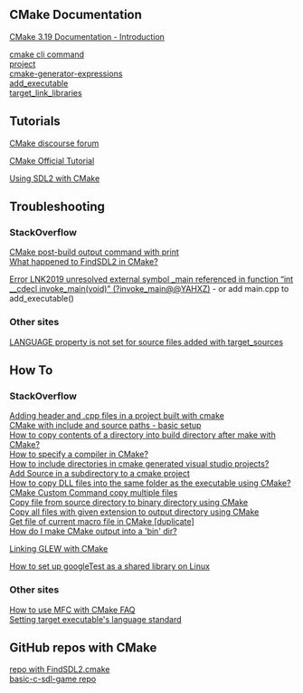 ## CMake Documentation  

[CMake 3.19 Documentation - Introduction](https://cmake.org/cmake/help/v3.19/)  

[cmake cli command](https://cmake.org/cmake/help/latest/manual/cmake.1.html#manual:cmake(1))  
[project](https://cmake.org/cmake/help/latest/command/project.html)  
[cmake-generator-expressions](https://cmake.org/cmake/help/v3.0/manual/cmake-generator-expressions.7.html)  
[add_executable](https://cmake.org/cmake/help/v3.8/command/add_executable.html)  
[target_link_libraries](https://cmake.org/cmake/help/latest/command/target_link_libraries.html)  

## Tutorials  

[CMake discourse forum](https://discourse.cmake.org/)  

[CMake Official Tutorial](https://cmake.org/cmake/help/latest/guide/tutorial/index.html)  

[Using SDL2 with CMake](https://trenki2.github.io/blog/2017/06/02/using-sdl2-with-cmake/)  

## Troubleshooting  

### StackOverflow  

[CMake post-build output command with print](https://stackoverflow.com/questions/33825571/cmake-post-build-output-command-with-print)  
[What happened to FindSDL2 in CMake?](https://stackoverflow.com/questions/54005991/what-happened-to-findsdl2-in-cmake)  

[Error LNK2019 unresolved external symbol _main referenced in function “int __cdecl invoke_main(void)” (?invoke_main@@YAHXZ)](https://stackoverflow.com/questions/33400777/error-lnk2019-unresolved-external-symbol-main-referenced-in-function-int-cde) - or add main.cpp to add_executable()  

### Other sites  

[LANGUAGE property is not set for source files added with target_sources](https://gitlab.kitware.com/cmake/cmake/-/issues/19504)  

## How To  

### StackOverflow  

[Adding header and .cpp files in a project built with cmake](https://stackoverflow.com/questions/29986353/adding-header-and-cpp-files-in-a-project-built-with-cmake)  
[CMake with include and source paths - basic setup](https://stackoverflow.com/questions/8304190/cmake-with-include-and-source-paths-basic-setup)  
[How to copy contents of a directory into build directory after make with CMake?](https://stackoverflow.com/questions/13429656/how-to-copy-contents-of-a-directory-into-build-directory-after-make-with-cmake)  
[How to specify a compiler in CMake?](https://stackoverflow.com/questions/45933732/how-to-specify-a-compiler-in-cmake)  
[How to include directories in cmake generated visual studio projects?](https://stackoverflow.com/questions/1447423/how-to-include-directories-in-cmake-generated-visual-studio-projects)  
[Add Source in a subdirectory to a cmake project](https://stackoverflow.com/questions/8934295/add-source-in-a-subdirectory-to-a-cmake-project)  
[How to copy DLL files into the same folder as the executable using CMake?](https://stackoverflow.com/questions/10671916/how-to-copy-dll-files-into-the-same-folder-as-the-executable-using-cmake)  
[CMake Custom Command copy multiple files](https://stackoverflow.com/questions/14368919/cmake-custom-command-copy-multiple-files)  
[Copy file from source directory to binary directory using CMake](https://stackoverflow.com/questions/34799916/copy-file-from-source-directory-to-binary-directory-using-cmake)  
[Copy all files with given extension to output directory using CMake](https://stackoverflow.com/questions/24311402/copy-all-files-with-given-extension-to-output-directory-using-cmake)  
[Get file of current macro file in CMake [duplicate]](https://stackoverflow.com/questions/50860172/get-file-of-current-macro-file-in-cmake)  
[How do I make CMake output into a 'bin' dir?](https://stackoverflow.com/questions/6594796/how-do-i-make-cmake-output-into-a-bin-dir)  

[Linking GLEW with CMake](https://stackoverflow.com/questions/27472813/linking-glew-with-cmake)  

[How to set up googleTest as a shared library on Linux](https://stackoverflow.com/questions/13513905/how-to-set-up-googletest-as-a-shared-library-on-linux)  

### Other sites  

[How to use MFC with CMake FAQ](https://gitlab.kitware.com/cmake/community/-/wikis/FAQ#how-to-use-mfc-with-cmake)  
[Setting target executable's language standard](https://www.reddit.com/r/cmake/comments/gc7846/setting_target_executables_language_standard/)  

## GitHub repos with CMake  

[repo with FindSDL2.cmake](https://github.com/jakowskidev/uMario_Jakowski/tree/master/cmake)  
[basic-c-sdl-game repo](https://github.com/aminosbh/basic-c-sdl-game/blob/master/CMakeLists.txt)  
